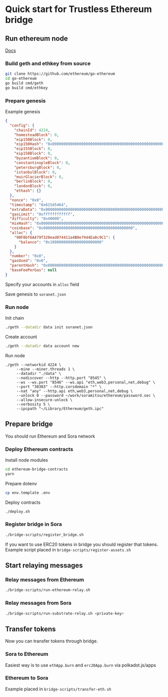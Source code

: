 # Quick start for Trustless Ethereum bridge

## Run ethereum node

[Docs](https://www.ethdocs.org/en/latest/network/test-networks.html#setting-up-a-local-private-testnet)

### Build geth and ethkey from source

```bash
git clone https://github.com/ethereum/go-ethereum
cd go-ethereum
go build cmd/geth
go build cmd/ethkey
```

### Prepare genesis

Example genesis

```json
{
  "config": {
    "chainId": 4224,
    "homesteadBlock": 0,
    "eip150Block": 0,
    "eip150Hash": "0x0000000000000000000000000000000000000000000000000000000000000000",
    "eip155Block": 0,
    "eip158Block": 0,
    "byzantiumBlock": 0,
    "constantinopleBlock": 0,
    "petersburgBlock": 0,
    "istanbulBlock": 0,
    "muirGlacierBlock": 0,
    "berlinBlock": 0,
    "londonBlock": 0,
    "ethash": {}
  },
  "nonce": "0x0",
  "timestamp": "0x615d5464",
  "extraData": "0x0000000000000000000000000000000000000000000000000000000000000000",
  "gasLimit": "0xffffffffffff",
  "difficulty": "0x40000",
  "mixHash": "0x0000000000000000000000000000000000000000000000000000000000000000",
  "coinbase": "0x0000000000000000000000000000000000000000",
  "alloc": {
    "90F8bf6A479f320ead074411a4B0e7944Ea8c9C1": {
      "balance": "0x10000000000000000000000"
    }
  },
  "number": "0x0",
  "gasUsed": "0x0",
  "parentHash": "0x0000000000000000000000000000000000000000000000000000000000000000",
  "baseFeePerGas": null
}
```

Specify your accounts in `alloc` field

Save genesis to `soranet.json`

### Run node

Init chain

```bash
./geth --datadir data init soranet.json
```

Create account 

```bash
./geth --datadir data account new
```

Run node
```
./geth --networkid 4224 \
     --mine --miner.threads 1 \
     --datadir "./data" \
     --nodiscover --http --http.port "8545" \
     --ws --ws.port "8546" --ws.api "eth,web3,personal,net,debug" \
     --port "30303" --http.corsdomain "*" \
     --nat "any" --http.api eth,web3,personal,net,debug \
     --unlock 0 --password ~/work/soramitsu/ethereum/password.sec \
     --allow-insecure-unlock \
     --verbosity 5 \
     --ipcpath "~/Library/Ethereum/geth.ipc"
```

## Prepare bridge

You should run Ethereum and Sora network

### Deploy Ethereum contracts

Install node modules
```bash
cd ethereum-bridge-contracts
yarn
```

Prepare dotenv
```bash
cp env.template .env
```

Deploy contracts
```bash
./deploy.sh
```

### Register bridge in Sora

```bash
./bridge-scripts/register_bridge.sh
```

If you want to use ERC20 tokens in bridge you should register that tokens. 
Example script placed in `bridge-scripts/register-assets.sh`

## Start relaying messages

### Relay messages from Ethereum
```bash
./bridge-scripts/run-ethereum-relay.sh
```

### Relay messages from Sora
```bash
./bridge-scripts/run-substrate-relay.sh <private-key>
```

## Transfer tokens
Now you can transfer tokens through bridge. 

### Sora to Ethereum
Easiest way is to use `ethApp.burn` and `erc20App.burn` via polkadot.js/apps

### Ethereum to Sora
Example placed in `bridge-scripts/transfer-eth.sh`
